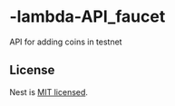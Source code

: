 # -lambda-API_faucet
  
  API for adding coins in testnet

## License

  Nest is [MIT licensed](LICENSE).
